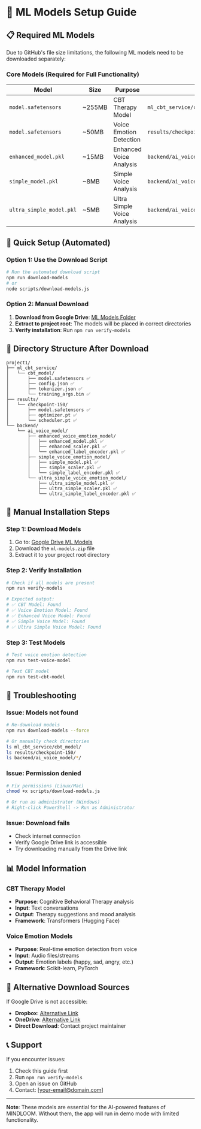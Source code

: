 # 🤖 ML Models Setup Guide

## 📋 **Required ML Models**

Due to GitHub's file size limitations, the following ML models need to be downloaded separately:

### **Core Models (Required for Full Functionality)**

| Model | Size | Purpose | Location |
|-------|------|---------|----------|
| `model.safetensors` | ~255MB | CBT Therapy Model | `ml_cbt_service/cbt_model/` |
| `model.safetensors` | ~50MB | Voice Emotion Detection | `results/checkpoint-150/` |
| `enhanced_model.pkl` | ~15MB | Enhanced Voice Analysis | `backend/ai_voice_model/enhanced_voice_emotion_model/` |
| `simple_model.pkl` | ~8MB | Simple Voice Analysis | `backend/ai_voice_model/simple_voice_emotion_model/` |
| `ultra_simple_model.pkl` | ~5MB | Ultra Simple Voice Analysis | `backend/ai_voice_model/ultra_simple_voice_emotion_model/` |

## 🚀 **Quick Setup (Automated)**

### **Option 1: Use the Download Script**
```bash
# Run the automated download script
npm run download-models
# or
node scripts/download-models.js
```

### **Option 2: Manual Download**
1. **Download from Google Drive**: [ML Models Folder](https://drive.google.com/drive/folders/YOUR_FOLDER_ID)
2. **Extract to project root**: The models will be placed in correct directories
3. **Verify installation**: Run `npm run verify-models`

## 📁 **Directory Structure After Download**

```
project1/
├── ml_cbt_service/
│   └── cbt_model/
│       ├── model.safetensors ✅
│       ├── config.json ✅
│       ├── tokenizer.json ✅
│       └── training_args.bin ✅
├── results/
│   └── checkpoint-150/
│       ├── model.safetensors ✅
│       ├── optimizer.pt ✅
│       └── scheduler.pt ✅
└── backend/
    └── ai_voice_model/
        ├── enhanced_voice_emotion_model/
        │   ├── enhanced_model.pkl ✅
        │   ├── enhanced_scaler.pkl ✅
        │   └── enhanced_label_encoder.pkl ✅
        ├── simple_voice_emotion_model/
        │   ├── simple_model.pkl ✅
        │   ├── simple_scaler.pkl ✅
        │   └── simple_label_encoder.pkl ✅
        └── ultra_simple_voice_emotion_model/
            ├── ultra_simple_model.pkl ✅
            ├── ultra_simple_scaler.pkl ✅
            └── ultra_simple_label_encoder.pkl ✅
```

## 🔧 **Manual Installation Steps**

### **Step 1: Download Models**
1. Go to: [Google Drive ML Models](https://drive.google.com/drive/folders/YOUR_FOLDER_ID)
2. Download the `ml-models.zip` file
3. Extract it to your project root directory

### **Step 2: Verify Installation**
```bash
# Check if all models are present
npm run verify-models

# Expected output:
# ✅ CBT Model: Found
# ✅ Voice Emotion Model: Found  
# ✅ Enhanced Voice Model: Found
# ✅ Simple Voice Model: Found
# ✅ Ultra Simple Voice Model: Found
```

### **Step 3: Test Models**
```bash
# Test voice emotion detection
npm run test-voice-model

# Test CBT model
npm run test-cbt-model
```

## 🚨 **Troubleshooting**

### **Issue: Models not found**
```bash
# Re-download models
npm run download-models --force

# Or manually check directories
ls ml_cbt_service/cbt_model/
ls results/checkpoint-150/
ls backend/ai_voice_model/*/
```

### **Issue: Permission denied**
```bash
# Fix permissions (Linux/Mac)
chmod +x scripts/download-models.js

# Or run as administrator (Windows)
# Right-click PowerShell -> Run as Administrator
```

### **Issue: Download fails**
- Check internet connection
- Verify Google Drive link is accessible
- Try downloading manually from the Drive link

## 📊 **Model Information**

### **CBT Therapy Model**
- **Purpose**: Cognitive Behavioral Therapy analysis
- **Input**: Text conversations
- **Output**: Therapy suggestions and mood analysis
- **Framework**: Transformers (Hugging Face)

### **Voice Emotion Models**
- **Purpose**: Real-time emotion detection from voice
- **Input**: Audio files/streams
- **Output**: Emotion labels (happy, sad, angry, etc.)
- **Framework**: Scikit-learn, PyTorch

## 🔗 **Alternative Download Sources**

If Google Drive is not accessible:
- **Dropbox**: [Alternative Link](https://dropbox.com/your-link)
- **OneDrive**: [Alternative Link](https://onedrive.com/your-link)
- **Direct Download**: Contact project maintainer

## 📞 **Support**

If you encounter issues:
1. Check this guide first
2. Run `npm run verify-models`
3. Open an issue on GitHub
4. Contact: [your-email@domain.com]

---

**Note**: These models are essential for the AI-powered features of MINDLOOM. Without them, the app will run in demo mode with limited functionality.
